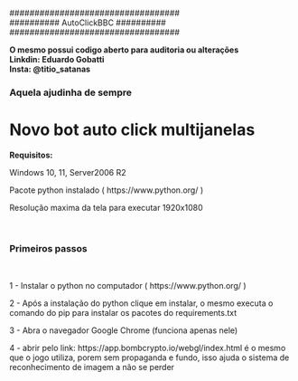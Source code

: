 ################################## <br>
########## AutoClickBBC ########## <br>
################################## <br>

<b>O mesmo possui codigo aberto para auditoria ou alterações</b> <br>
<b>Linkdin: Eduardo Gobatti</b><br>
<b>Insta: @titio_satanas</b>


<h3>Aquela ajudinha de sempre <b></b></h3>

<h1>Novo bot auto click multijanelas</h1>

<p><b>Requisitos:</b></p>
<p>Windows 10, 11, Server2006 R2</p>
<p>Pacote python instalado  ( https://www.python.org/ )</p>
<p>Resolução maxima da tela para executar 1920x1080</p>
<br>
<h3>Primeiros passos</h3>
<br>
<p>1 - Instalar o python no computador ( https://www.python.org/ )</p>
<p>2 - Após a instalação do python clique em instalar, o mesmo executa o comando do pip para instalar os pacotes do requirements.txt</p>
<p>3 - Abra o navegador Google Chrome (funciona apenas nele)</p>
<p>4 - abrir pelo link: https://app.bombcrypto.io/webgl/index.html é o mesmo que o jogo utiliza, porem sem propaganda e fundo, isso ajuda o sistema de reconhecimento de imagem a não se perder</p>







